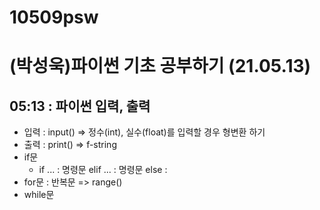 # 10509psw
# (박성욱)파이썬 기초 공부하기 (21.05.13)
## 05:13 : 파이썬 입력, 출력
* 입력 : input() => 정수(int), 실수(float)를 입력할 경우 형변환 하기
* 출력 : print() => f-string 
* if문
  * if ... : 명령문 elif  ... : 명령문 else :
* for문 : 반복문 => range()
* while문
